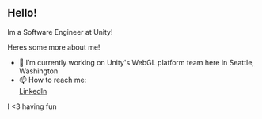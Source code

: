 ## Hello! 

Im a Software Engineer at Unity!

Heres some more about me! 
- 🔭 I’m currently working on Unity's WebGL platform team here in Seattle, Washington
- 📫 How to reach me: <br/>
  <a href=www.linkedin.com/in/tiaflorescarr>LinkedIn</a> <br/>

I <3 having fun
